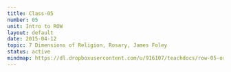 ```yaml
---
title: Class-05
number: 05
unit: Intro to ROW
layout: default
date: 2015-04-12
topic: 7 Dimensions of Religion, Rosary, James Foley
status: active
mindmap: https://dl.dropboxusercontent.com/u/916107/teachdocs/row-05-ordo.png
---
```



